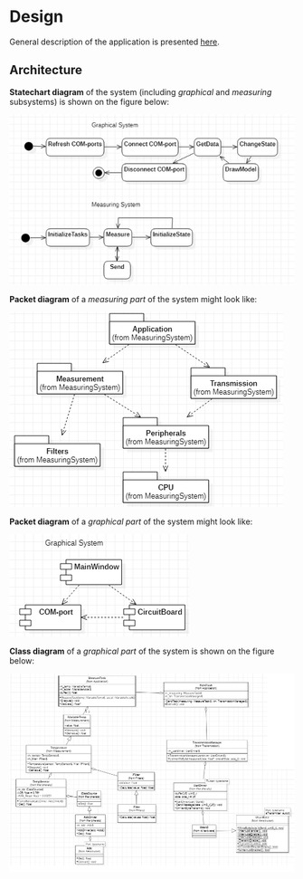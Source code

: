 # Design

General description of the application is presented [here](../README.md). 

## Architecture

**Statechart diagram** of the system (including *graphical* and *measuring* subsystems) is shown on the figure below: 

![StatechartSystem](img/UML/StatechartSystem.png)

**Packet diagram** of a *measuring part* of the system might look like: 

![MeasuringSystemComponents](img/UML/MeasuringSystemComponents.png)

**Packet diagram** of a *graphical part* of the system might look like: 

![GraphicalSystemComponents](img/UML/GraphicalSystemComponents.png)

**Class diagram** of a *graphical part* of the system is shown on the figure below: 

![MeasuringSystemClassDiagramOverall](img/UML/MeasuringSystemClassDiagramOverall.png)
